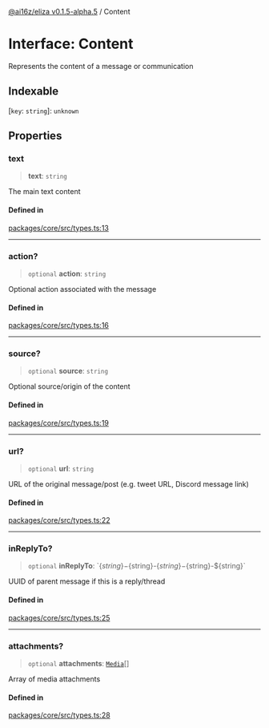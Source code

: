 [@ai16z/eliza v0.1.5-alpha.5](../index.md) / Content

# Interface: Content

Represents the content of a message or communication

## Indexable

 \[`key`: `string`\]: `unknown`

## Properties

### text

> **text**: `string`

The main text content

#### Defined in

[packages/core/src/types.ts:13](https://github.com/solana-autonomous-agents/Miraya/blob/main/packages/core/src/types.ts#L13)

***

### action?

> `optional` **action**: `string`

Optional action associated with the message

#### Defined in

[packages/core/src/types.ts:16](https://github.com/solana-autonomous-agents/Miraya/blob/main/packages/core/src/types.ts#L16)

***

### source?

> `optional` **source**: `string`

Optional source/origin of the content

#### Defined in

[packages/core/src/types.ts:19](https://github.com/solana-autonomous-agents/Miraya/blob/main/packages/core/src/types.ts#L19)

***

### url?

> `optional` **url**: `string`

URL of the original message/post (e.g. tweet URL, Discord message link)

#### Defined in

[packages/core/src/types.ts:22](https://github.com/solana-autonomous-agents/Miraya/blob/main/packages/core/src/types.ts#L22)

***

### inReplyTo?

> `optional` **inReplyTo**: \`$\{string\}-$\{string\}-$\{string\}-$\{string\}-$\{string\}\`

UUID of parent message if this is a reply/thread

#### Defined in

[packages/core/src/types.ts:25](https://github.com/solana-autonomous-agents/Miraya/blob/main/packages/core/src/types.ts#L25)

***

### attachments?

> `optional` **attachments**: [`Media`](../type-aliases/Media.md)[]

Array of media attachments

#### Defined in

[packages/core/src/types.ts:28](https://github.com/solana-autonomous-agents/Miraya/blob/main/packages/core/src/types.ts#L28)
